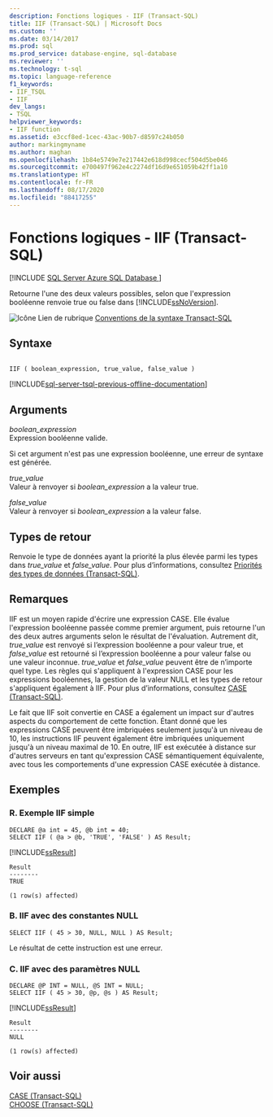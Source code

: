 ```yaml
---
description: Fonctions logiques - IIF (Transact-SQL)
title: IIF (Transact-SQL) | Microsoft Docs
ms.custom: ''
ms.date: 03/14/2017
ms.prod: sql
ms.prod_service: database-engine, sql-database
ms.reviewer: ''
ms.technology: t-sql
ms.topic: language-reference
f1_keywords:
- IIF_TSQL
- IIF
dev_langs:
- TSQL
helpviewer_keywords:
- IIF function
ms.assetid: e3ccf8ed-1cec-43ac-90b7-d8597c24b050
author: markingmyname
ms.author: maghan
ms.openlocfilehash: 1b84e5749e7e217442e618d998cecf504d5be046
ms.sourcegitcommit: e700497f962e4c2274df16d9e651059b42ff1a10
ms.translationtype: HT
ms.contentlocale: fr-FR
ms.lasthandoff: 08/17/2020
ms.locfileid: "88417255"
---
```

# <a name="logical-functions---iif-transact-sql"></a>Fonctions logiques - IIF (Transact-SQL)
[!INCLUDE [SQL Server Azure SQL Database ](../../includes/applies-to-version/sql-asdb.md)]

  Retourne l'une des deux valeurs possibles, selon que l'expression booléenne renvoie true ou false dans [!INCLUDE[ssNoVersion](../../includes/ssnoversion-md.md)].  
  
 ![Icône Lien de rubrique](../../database-engine/configure-windows/media/topic-link.gif "Icône du lien de rubrique") [Conventions de la syntaxe Transact-SQL](../../t-sql/language-elements/transact-sql-syntax-conventions-transact-sql.md)  
  
## <a name="syntax"></a>Syntaxe  
  
```syntaxsql
  
IIF ( boolean_expression, true_value, false_value )  
```  
  
[!INCLUDE[sql-server-tsql-previous-offline-documentation](../../includes/sql-server-tsql-previous-offline-documentation.md)]

## <a name="arguments"></a>Arguments
 *boolean_expression*  
 Expression booléenne valide.  
  
 Si cet argument n'est pas une expression booléenne, une erreur de syntaxe est générée.  
  
 *true_value*  
 Valeur à renvoyer si *boolean_expression* a la valeur true.  
  
 *false_value*  
 Valeur à renvoyer si *boolean_expression* a la valeur false.  
  
## <a name="return-types"></a>Types de retour  
 Renvoie le type de données ayant la priorité la plus élevée parmi les types dans *true_value* et *false_value*. Pour plus d’informations, consultez [Priorités des types de données &#40;Transact-SQL&#41;](../../t-sql/data-types/data-type-precedence-transact-sql.md).  
  
## <a name="remarks"></a>Remarques  
 IIF est un moyen rapide d'écrire une expression CASE. Elle évalue l'expression booléenne passée comme premier argument, puis retourne l'un des deux autres arguments selon le résultat de l'évaluation. Autrement dit, *true_value* est renvoyé si l’expression booléenne a pour valeur true, et *false_value* est retourné si l’expression booléenne a pour valeur false ou une valeur inconnue. *true_value* et *false_value* peuvent être de n’importe quel type. Les règles qui s'appliquent à l'expression CASE pour les expressions booléennes, la gestion de la valeur NULL et les types de retour s'appliquent également à IIF. Pour plus d’informations, consultez [CASE &#40;Transact-SQL&#41;](../../t-sql/language-elements/case-transact-sql.md).  
  
 Le fait que IIF soit convertie en CASE a également un impact sur d'autres aspects du comportement de cette fonction. Étant donné que les expressions CASE peuvent être imbriquées seulement jusqu'à un niveau de 10, les instructions IIF peuvent également être imbriquées uniquement jusqu'à un niveau maximal de 10. En outre, IIF est exécutée à distance sur d'autres serveurs en tant qu'expression CASE sémantiquement équivalente, avec tous les comportements d'une expression CASE exécutée à distance.  
  
## <a name="examples"></a>Exemples  
  
### <a name="a-simple-iif-example"></a>R. Exemple IIF simple  
  
```  
DECLARE @a int = 45, @b int = 40;  
SELECT IIF ( @a > @b, 'TRUE', 'FALSE' ) AS Result;  
```  
  
 [!INCLUDE[ssResult](../../includes/ssresult-md.md)]  
  
```  
Result  
--------  
TRUE  
  
(1 row(s) affected)  
```  
  
### <a name="b-iif-with-null-constants"></a>B. IIF avec des constantes NULL  
  
```  
SELECT IIF ( 45 > 30, NULL, NULL ) AS Result;  
```  
  
 Le résultat de cette instruction est une erreur.  
  
### <a name="c-iif-with-null-parameters"></a>C. IIF avec des paramètres NULL  
  
```  
DECLARE @P INT = NULL, @S INT = NULL;  
SELECT IIF ( 45 > 30, @p, @s ) AS Result;  
```  
  
 [!INCLUDE[ssResult](../../includes/ssresult-md.md)]  
  
```  
Result  
--------  
NULL  
  
(1 row(s) affected)  
```  
  
## <a name="see-also"></a>Voir aussi  
 [CASE &#40;Transact-SQL&#41;](../../t-sql/language-elements/case-transact-sql.md)   
 [CHOOSE &#40;Transact-SQL&#41;](../../t-sql/functions/logical-functions-choose-transact-sql.md)  
  
  
